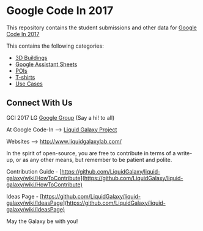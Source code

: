 # Google Code In 2017

This repository contains the student submissions and other data for [Google Code In 2017](https://codein.withgoogle.com)

This contains the following categories:
* [3D Buildings](https://github.com/LiquidGalaxyLAB/GCI-2017/tree/master/3D%20Buildings)
* [Google Assistant Sheets](https://github.com/LiquidGalaxyLAB/GCI-2017/tree/master/GoogleAssistantSheets)
* [POIs](https://github.com/LiquidGalaxyLAB/GCI-2017/tree/master/POIS)
* [T-shirts](https://github.com/LiquidGalaxyLAB/GCI-2017/tree/master/T-Shirts)
* [Use Cases](https://github.com/LiquidGalaxyLAB/GCI-2017/tree/master/UseCases)


## Connect With Us

GCI 2017 LG [Google Group](https://groups.google.com/forum/#!forum/gci17lg) (Say a hi! to all)

At Google Code-In --> [Liquid Galaxy Project](https://codein.withgoogle.com/organizations/liquid-galaxy-project/)

Websites -->    http://www.liquidgalaxylab.com/

In the spirit of open-source, you are free to contribute in terms of a write-up, or as any other means, but remember to be patient and polite.


Contribution Guide - [https://github.com/LiquidGalaxy/liquid-galaxy/wiki/HowToContribute](https://github.com/LiquidGalaxy/liquid-galaxy/wiki/HowToContribute)

Ideas Page - [https://github.com/LiquidGalaxy/liquid-galaxy/wiki/IdeasPage](https://github.com/LiquidGalaxy/liquid-galaxy/wiki/IdeasPage)



May the Galaxy be with you!
